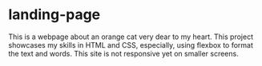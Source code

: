# landing-page

This is a webpage about an orange cat very dear to my heart. This project showcases my skills in HTML and CSS, especially, using flexbox to format the text and words. This site is not responsive yet on smaller screens.
